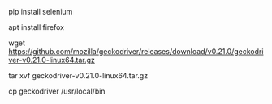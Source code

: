 pip install selenium

apt install firefox

wget https://github.com/mozilla/geckodriver/releases/download/v0.21.0/geckodriver-v0.21.0-linux64.tar.gz

tar xvf geckodriver-v0.21.0-linux64.tar.gz

cp geckodriver /usr/local/bin